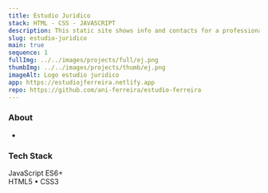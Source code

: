 ```yaml
---
title: Estudio Juridico
stack: HTML - CSS - JAVASCRIPT
description: This static site shows info and contacts for a professional.
slug: estudio-juridico
main: true
sequence: 1
fullImg: ../../images/projects/full/ej.png
thumbImg: ../../images/projects/thumb/ej.png
imageAlt: Logo estudio juridico
app: https://estudiojferreira.netlify.app
repo: https://github.com/ani-ferreira/estudio-ferreira
---
```


### About

-

### Tech Stack

JavaScript ES6+  
HTML5 • CSS3
